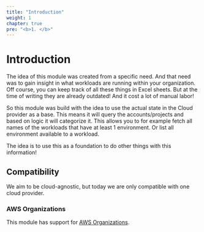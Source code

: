 ```yaml
---
title: "Introduction"
weight: 1
chapter: true
pre: "<b>1. </b>"
---
```


# Introduction

The idea of this module was created from a specific need. And that need was to gain insight in what workloads are running within your organization.
Off course, you can keep track of all these things in Excel sheets. But at the time of writing they are already outdated! And it cost a lot of manual labor! 

So this module was build with the idea to use the actual state in the Cloud provider as a base. This means it will query the accounts/projects and based on logic it will categorize it.
This allows you to for example fetch all names of the workloads that have at least 1 environment. Or list all environment available to a workload.

The idea is to use this as a foundation to do other things with this information!

## Compatibility

We aim to be cloud-agnostic, but today we are only compatible with one cloud provider. 

### AWS Organizations

This module has support for [AWS Organizations](https://aws.amazon.com/organizations/). 
